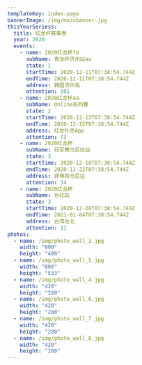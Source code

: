 ```yaml
---
templateKey: index-page
bannerImage: /img/mainbanner.jpg
thisYearSeriess:
  title: 红龙杯赛事表
  year: 2020
  events:
    - name: 2020红龙杯fd
      subName: 青龙杯济州站aa
      state: 1
      startTime: 2020-12-11T07:38:54.744Z
      endTime: 2020-12-11T07:38:54.744Z
      address: 韩国济州岛
      attention: 101
    - name: 2020红龙杯aa
      subName: Online系列賽
      state: 2
      startTime: 2020-12-13T07:38:54.744Z
      endTime: 2020-12-15T07:38:54.744Z
      address: 红龙扑克App
      attention: 73
    - name: 2020红龙杯
      subName: 冠军赛马尼拉站
      state: 3
      startTime: 2020-12-18T07:38:54.744Z
      endTime: 2020-12-22T07:38:54.744Z
      address: 菲律宾马尼拉
      attention: 34
    - name: 2020红龙杯
      subName: 台北站
      state: 3
      startTime: 2020-12-28T07:38:54.744Z
      endTime: 2021-01-04T07:38:54.744Z
      address: 台湾台北
      attention: 11
photos:
  - name: /img/photo_wall_3.jpg
    width: "600"
    height: "400"
  - name: /img/photo_wall_5.jpg
    width: "800"
    height: "533"
  - name: /img/photo_wall_4.jpg
    width: "420"
    height: "280"
  - name: /img/photo_wall_6.jpg
    width: "420"
    height: "280"
  - name: /img/photo_wall_7.jpg
    width: "420"
    height: "280"
  - name: /img/photo_wall_8.jpg
    width: "420"
    height: "280"
---
```

